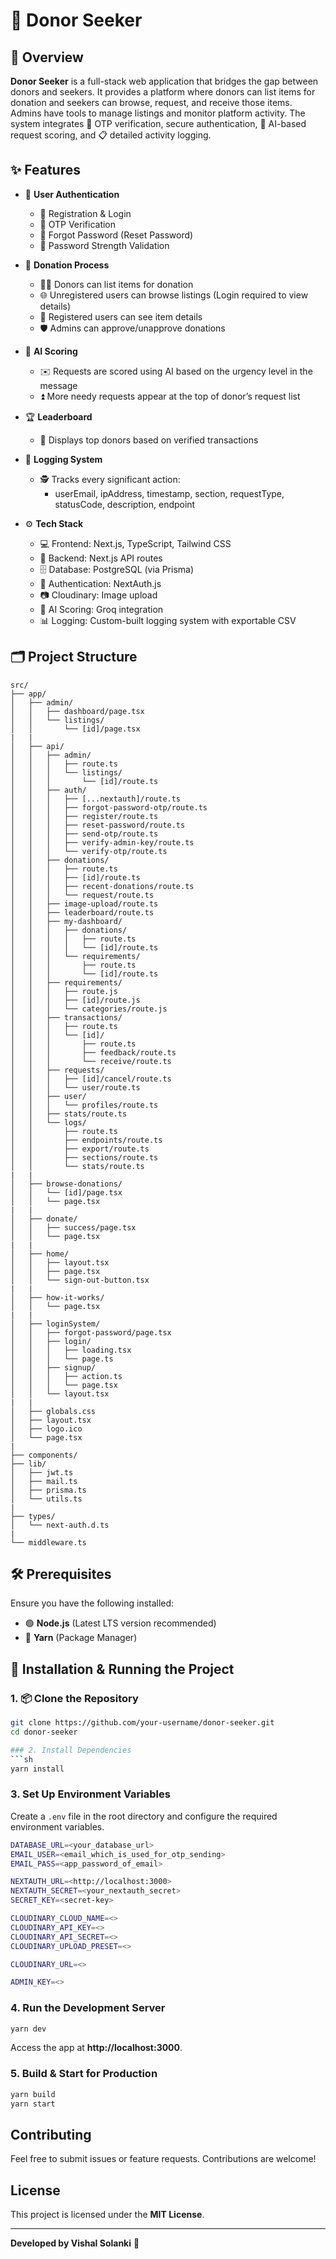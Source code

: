# 💖 Donor Seeker

## 🧭 Overview  
**Donor Seeker** is a full-stack web application that bridges the gap between donors and seekers. It provides a platform where donors can list items for donation and seekers can browse, request, and receive those items. Admins have tools to manage listings and monitor platform activity. The system integrates 🔐 OTP verification, secure authentication, 🤖 AI-based request scoring, and 📋 detailed activity logging.

## ✨ Features  

- 🔐 **User Authentication**  
  - 📝 Registration & Login  
  - 📲 OTP Verification  
  - 🔁 Forgot Password (Reset Password)  
  - 💪 Password Strength Validation  

- 🎁 **Donation Process**  
  - 🙋‍♂️ Donors can list items for donation  
  - 🌐 Unregistered users can browse listings (Login required to view details)  
  - 👥 Registered users can see item details  
  - 🛡️ Admins can approve/unapprove donations  

- 🤖 **AI Scoring**  
  - ✉️ Requests are scored using AI based on the urgency level in the message  
  - ⏫ More needy requests appear at the top of donor’s request list  

- 🏆 **Leaderboard**  
  - 🌟 Displays top donors based on verified transactions  

- 🧾 **Logging System**  
  - 🕵️ Tracks every significant action:  
    - userEmail, ipAddress, timestamp, section, requestType, statusCode, description, endpoint  

- ⚙️ **Tech Stack**  
  - 💻 Frontend: Next.js, TypeScript, Tailwind CSS  
  - 🧠 Backend: Next.js API routes  
  - 🗄️ Database: PostgreSQL (via Prisma)  
  - 🔐 Authentication: NextAuth.js  
  - 📷 Cloudinary: Image upload  
  - 🧠 AI Scoring: Groq integration  
  - 📊 Logging: Custom-built logging system with exportable CSV  

## 🗂️ Project Structure
```
src/
├── app/
│   ├── admin/
│   │   ├── dashboard/page.tsx
│   │   └── listings/
│   │       └── [id]/page.tsx
|   |
│   ├── api/
│   │   ├── admin/
│   │   │   ├── route.ts
│   │   │   └── listings/
│   │   │       └── [id]/route.ts
│   │   ├── auth/
│   │   │   ├── [...nextauth]/route.ts
│   │   │   ├── forgot-password-otp/route.ts
│   │   │   ├── register/route.ts
│   │   │   ├── reset-password/route.ts
│   │   │   ├── send-otp/route.ts
│   │   │   ├── verify-admin-key/route.ts
│   │   │   └── verify-otp/route.ts
│   │   ├── donations/
│   │   │   ├── route.ts
│   │   │   ├── [id]/route.ts
│   │   │   ├── recent-donations/route.ts
│   │   │   └── request/route.ts
│   │   ├── image-upload/route.ts
│   │   ├── leaderboard/route.ts
│   │   ├── my-dashboard/
│   │   │   ├── donations/
│   │   │   │   ├── route.ts
│   │   │   │   └── [id]/route.ts
│   │   │   └── requirements/
│   │   │       ├── route.ts
│   │   │       └── [id]/route.ts
│   │   ├── requirements/
│   │   │   ├── route.js
│   │   │   ├── [id]/route.js
│   │   │   └── categories/route.js
│   │   ├── transactions/
│   │   │   ├── route.ts
│   │   │   └── [id]/
│   │   │       ├── route.ts
│   │   │       ├── feedback/route.ts
│   │   │       └── receive/route.ts
│   │   ├── requests/
│   │   │   ├── [id]/cancel/route.ts
│   │   │   └── user/route.ts
│   │   ├── user/
│   │   │   └── profiles/route.ts
│   │   ├── stats/route.ts
│   │   └── logs/
│   │       ├── route.ts
│   │       ├── endpoints/route.ts
│   │       ├── export/route.ts
│   │       ├── sections/route.ts
│   │       └── stats/route.ts
|   |
│   ├── browse-donations/
│   │   └── [id]/page.tsx
│   │   └── page.tsx
|   |
│   ├── donate/
│   │   ├── success/page.tsx
│   │   └── page.tsx
|   |
│   ├── home/
│   │   ├── layout.tsx
│   │   ├── page.tsx
│   │   └── sign-out-button.tsx
|   |
│   ├── how-it-works/
│   │   └── page.tsx
|   |
│   ├── loginSystem/
│   │   ├── forgot-password/page.tsx
│   │   ├── login/
│   │   │   ├── loading.tsx
│   │   │   └── page.ts
│   │   ├── signup/
│   │   │   ├── action.ts
│   │   │   └── page.tsx
│   │   └── layout.tsx
|   |
│   ├── globals.css
│   ├── layout.tsx
│   ├── logo.ico
│   └── page.tsx
|   
├── components/
├── lib/
│   ├── jwt.ts
│   ├── mail.ts
│   ├── prisma.ts
│   └── utils.ts
|
├── types/
│   └── next-auth.d.ts
|
└── middleware.ts

```

## 🛠️ Prerequisites  
Ensure you have the following installed:  
- 🟢 **Node.js** (Latest LTS version recommended)  
- 🧶 **Yarn** (Package Manager)  

## 🚀 Installation & Running the Project  

### 1. 📦 Clone the Repository  
```sh
git clone https://github.com/your-username/donor-seeker.git
cd donor-seeker

### 2. Install Dependencies
```sh
yarn install
```

### 3. Set Up Environment Variables
Create a `.env` file in the root directory and configure the required environment variables.
```sh
DATABASE_URL=<your_database_url>
EMAIL_USER=<email_which_is_used_for_otp_sending>
EMAIL_PASS=<app_password_of_email>

NEXTAUTH_URL=<http://localhost:3000>
NEXTAUTH_SECRET=<your_nextauth_secret>
SECRET_KEY=<secret-key>

CLOUDINARY_CLOUD_NAME=<>
CLOUDINARY_API_KEY=<>
CLOUDINARY_API_SECRET=<>
CLOUDINARY_UPLOAD_PRESET=<>

CLOUDINARY_URL=<>

ADMIN_KEY=<>
```

### 4. Run the Development Server
```sh
yarn dev
```
Access the app at **http://localhost:3000**.

### 5. Build & Start for Production
```sh
yarn build
yarn start
```

## Contributing
Feel free to submit issues or feature requests. Contributions are welcome!

## License
This project is licensed under the **MIT License**.

---
**Developed by Vishal Solanki** 🚀